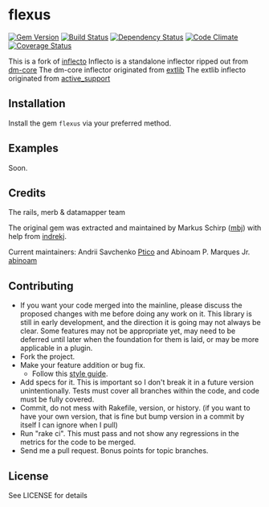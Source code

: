 flexus
========

[![Gem Version](https://badge.fury.io/rb/inflecto.png)][gem]
[![Build Status](https://secure.travis-ci.org/mbj/inflecto.png?branch=master)][travis]
[![Dependency Status](https://gemnasium.com/mbj/inflecto.png)][gemnasium]
[![Code Climate](https://codeclimate.com/github/mbj/inflecto.png)][codeclimate]
[![Coverage Status](https://coveralls.io/repos/mbj/inflecto/badge.png?branch=master)][coveralls]

[gem]: https://rubygems.org/gems/inflecto
[travis]: https://travis-ci.org/mbj/inflecto
[gemnasium]: https://gemnasium.com/mbj/inflecto
[codeclimate]: https://codeclimate.com/github/mbj/inflecto
[coveralls]: https://coveralls.io/r/mbj/inflecto

This is a fork of [inflecto](https://github.com/mbj/inflecto)
Inflecto is a standalone inflector ripped out from [dm-core](https://github.com/datamapper/dm-core)
The dm-core inflector originated from [extlib](https://github.com/datamapper/extlib)
The extlib inflecto originated from [active_support](https://github.com/rails/rails)

Installation
------------

Install the gem ```flexus``` via your preferred method.

Examples
--------

Soon.

Credits
-------

The rails, merb & datamapper team

The original gem was extracted and maintained by Markus Schirp ([mbj](https://github.com/mbj)) with help from [indrekj](https://github.com/indrekj).

Current maintainers: Andrii Savchenko [Ptico](https://github.com/Ptico) and Abinoam P. Marques Jr. [abinoam](https://github.com/abinoam)

Contributing
-------------

* If you want your code merged into the mainline, please discuss the proposed changes with me before doing any work on it. This library is still in early development, and the direction it is going may not always be clear. Some features may not be appropriate yet, may need to be deferred until later when the foundation for them is laid, or may be more applicable in a plugin.
* Fork the project.
* Make your feature addition or bug fix.
  * Follow this [style guide](https://github.com/dkubb/styleguide).
* Add specs for it. This is important so I don't break it in a future version unintentionally. Tests must cover all branches within the code, and code must be fully covered.
* Commit, do not mess with Rakefile, version, or history. (if you want to have your own version, that is fine but bump version in a commit by itself I can ignore when I pull)
* Run "rake ci". This must pass and not show any regressions in the metrics for the code to be merged.
* Send me a pull request. Bonus points for topic branches.

License
-------

See LICENSE for details
